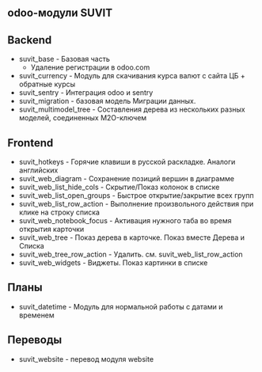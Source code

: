 odoo-модули SUVIT
--------------------------

## Backend

* suvit_base - Базовая часть
    * Удаление регистрации в odoo.com
* suvit_currency - Модуль для скачивания курса валют с сайта ЦБ + обратные курсы
* suvit_sentry - Интеграция odoo и sentry
* suvit_migration - базовая модель Миграции данных.
* suvit_multimodel_tree - Составления дерева из нескольких разных моделей, соединенных M2O-ключем

## Frontend

* suvit_hotkeys - Горячие клавиши в русской раскладке. Аналоги английских
* suvit_web_diagram - Сохранение позиций вершин в диаграмме
* suvit_web_list_hide_cols - Cкрытие/Показ колонок в списке
* suvit_web_list_open_groups - Быстрое открытие/закрытие всех групп
* suvit_web_list_row_action - Выполнение произвольного действия при клике на строку списка
* suvit_web_notebook_focus - Активация нужного таба во время открытия карточки
* suvit_web_tree - Показ дерева в карточке. Показ вместе Дерева и Списка
* suvit_web_tree_row_action - Удалить. см. suvit_web_list_row_action
* suvit_web_widgets - Виджеты. Показ картинки в списке

Планы
---------------
* suvit_datetime - Модуль для нормальной работы с датами и временем

Переводы
------------------
* suvit_website - перевод модуля website
